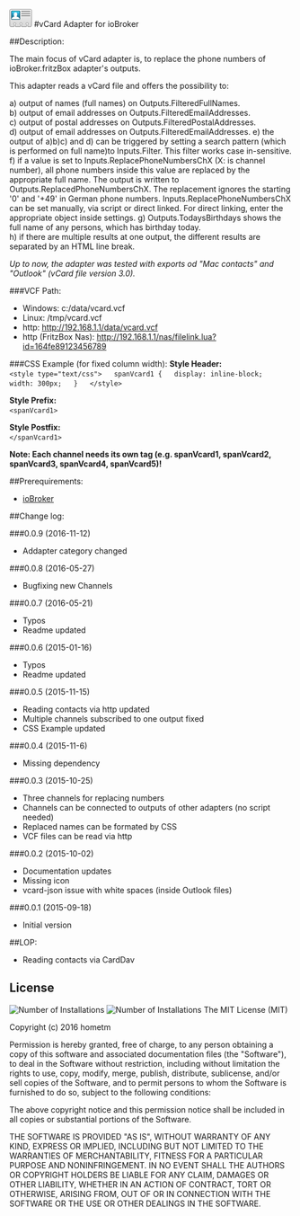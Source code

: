 ![Logo](admin/vcard.png)
#vCard Adapter for ioBroker

##Description:

The main focus of vCard adapter is, to replace the phone numbers of ioBroker.fritzBox adapter's outputs.

This adapter reads a vCard file and offers the possibility to:

a) output of names (full names) on Outputs.FilteredFullNames.  
b) output of email addresses on Outputs.FilteredEmailAddresses.  
c) output of postal addresses on Outputs.FilteredPostalAddresses.  
d) output of email addresses on Outputs.FilteredEmailAddresses.
e) the output of a)b)c) and d) can be triggered by setting a search pattern (which is performed on full name)to 
Inputs.Filter. This filter works case in-sensitive.  
f) if a value is set to Inputs.ReplacePhoneNumbersChX (X: is channel number), all phone numbers inside this value are replaced by the
appropriate full name. The output is written to Outputs.ReplacedPhoneNumbersChX. The replacement ignores the starting
'0' and '+49' in German phone numbers. Inputs.ReplacePhoneNumbersChX can be set manually, via script or direct linked.
 For direct linking, enter the appropriate object inside settings.
g) Outputs.TodaysBirthdays shows the full name of any persons, which has birthday today.  
h) if there are multiple results at one output, the different results are separated by an HTML line break.  
 

_Up to now, the adapter was tested with exports od "Mac contacts" and "Outlook" (vCard file version 3.0)._  

###VCF Path:
* Windows: c:/data/vcard.vcf  
* Linux: /tmp/vcard.vcf  
* http: http://192.168.1.1/data/vcard.vcf  
* http (FritzBox Nas): http://192.168.1.1/nas/filelink.lua?id=164fe89123456789  


###CSS Example (for fixed column width):
**Style Header:**  
 `<style type="text/css">  
 spanVcard1 {  
 display: inline-block;  
 width: 300px;  
 }  
 </style>`  
 
**Style Prefix:**  
 `<spanVcard1>`  
 
**Style Postfix:**   
`</spanVcard1>`

**Note: Each channel needs its own tag (e.g. spanVcard1, spanVcard2, spanVcard3, spanVcard4, spanVcard5)!**

##Prerequirements:
- [ioBroker](http://www.ioBroker.net "ioBroker homepage")



##Change log:

###0.0.9 (2016-11-12)
* Addapter category changed 

###0.0.8 (2016-05-27)
* Bugfixing new Channels  

###0.0.7 (2016-05-21)
* Typos  
* Readme updated  

###0.0.6 (2015-01-16)
* Typos  
* Readme updated  

###0.0.5 (2015-11-15)
* Reading contacts via http updated  
* Multiple channels subscribed to one output fixed  
* CSS Example updated

###0.0.4 (2015-11-6)  
* Missing dependency  

###0.0.3 (2015-10-25)
* Three channels for replacing numbers
* Channels can be connected to outputs of other adapters (no script needed)
* Replaced names can be formated by CSS  
* VCF files can be read via http


###0.0.2 (2015-10-02)
* Documentation updates
* Missing icon
* vcard-json issue with white spaces (inside Outlook files)

###0.0.1 (2015-09-18)
* Initial version

##LOP:  
* Reading contacts via CardDav



## License
![Number of Installations](http://iobroker.live/badges/vcard-installed.svg) ![Number of Installations](http://iobroker.live/badges/vcard-stable.svg) The MIT License (MIT)

Copyright (c) 2016 hometm 

Permission is hereby granted, free of charge, to any person obtaining a copy
of this software and associated documentation files (the "Software"), to deal
in the Software without restriction, including without limitation the rights
to use, copy, modify, merge, publish, distribute, sublicense, and/or sell
copies of the Software, and to permit persons to whom the Software is
furnished to do so, subject to the following conditions:

The above copyright notice and this permission notice shall be included in
all copies or substantial portions of the Software.

THE SOFTWARE IS PROVIDED "AS IS", WITHOUT WARRANTY OF ANY KIND, EXPRESS OR
IMPLIED, INCLUDING BUT NOT LIMITED TO THE WARRANTIES OF MERCHANTABILITY,
FITNESS FOR A PARTICULAR PURPOSE AND NONINFRINGEMENT. IN NO EVENT SHALL THE
AUTHORS OR COPYRIGHT HOLDERS BE LIABLE FOR ANY CLAIM, DAMAGES OR OTHER
LIABILITY, WHETHER IN AN ACTION OF CONTRACT, TORT OR OTHERWISE, ARISING FROM,
OUT OF OR IN CONNECTION WITH THE SOFTWARE OR THE USE OR OTHER DEALINGS IN
THE SOFTWARE.
